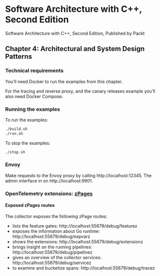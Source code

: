 # Software Architecture with C++, Second Edition

Software Architecture with C++, Second Edition, Published by Packt

## Chapter 4: Architectural and System Design Patterns

### Technical requirements

You'll need Docker to run the examples from this chapter.

For the tracing and reverse proxy, and the canary releases example you'll
also need Docker Compose.

### Running the examples

To run the examples:

```bash
./build.sh
./run.sh
```

To stop the examples:

```bash
./stop.sh
```

### Envoy

Make requests to the Envoy proxy by calling http://localhost:12345. The admin interface in on http://localhost:9901.

### OpenTelemetry extensions: [zPages](https://github.com/open-telemetry/opentelemetry-collector/blob/main/extension/zpagesextension/README.md)

#### Exposed zPages routes

The collector exposes the following zPage routes:

- lists the feature gates: http://localhost:55679/debug/featurez
- exposes the information about Go runtime: http://localhost:55679/debug/expvarz
- shows the extensions: http://localhost:55679/debug/extensionz
- brings insight on the running pipelines: http://localhost:55679/debug/pipelinez
- gives an overview of the collector services: http://localhost:55679/debug/servicez
- to examine and bucketize spans: http://localhost:55679/debug/tracez
